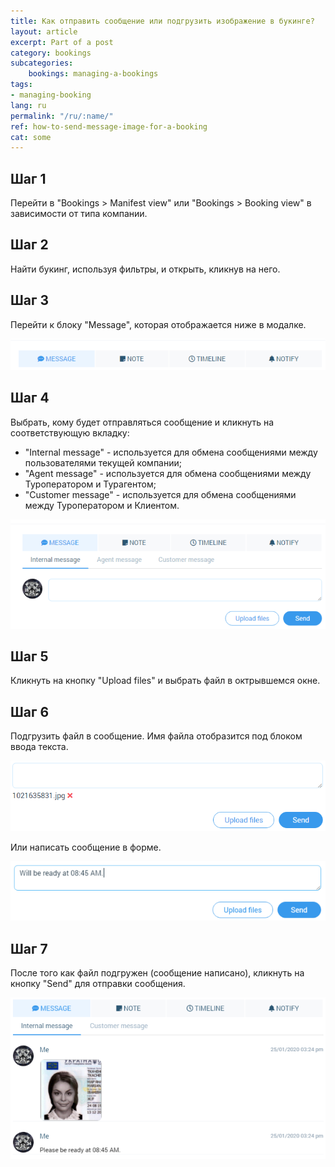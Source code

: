 ```yaml
---
title: Как отправить сообщение или подгрузить изображение в букинге?
layout: article
excerpt: Part of a post
category: bookings
subcategories:
    bookings: managing-a-bookings
tags:
- managing-booking
lang: ru
permalink: "/ru/:name/"
ref: how-to-send-message-image-for-a-booking
cat: some
---
```


## **Шаг 1**

Перейти в "Bookings > Manifest view" или "Bookings > Booking view" в зависимости от типа компании.

## **Шаг 2**

Найти букинг, используя фильтры, и открыть, кликнув на него.

## **Шаг 3**

Перейти к блоку "Message", которая отображается ниже в модалке.

![How_to_upload_an_image1](/assets/images/how_to_upload_an_image1.png)

## **Шаг 4**

Выбрать, кому будет отправляться сообщение и кликнуть на соответствующую вкладку:
- "Internal message" - используется для обмена сообщениями между пользователями текущей компании;
- "Agent message" - используется для обмена сообщениями между Туроператором и Турагентом;
- "Customer message" - используется для обмена сообщениями между Туроператором и Клиентом.

![How_to_upload_an_image2](/assets/images/how_to_upload_an_image2.png)

## **Шаг 5**

Кликнуть на кнопку "Upload files" и выбрать файл в октрывшемся окне.

## **Шаг 6**

Подгрузить файл в сообщение. Имя файла отобразится под блоком ввода текста.

![How_to_upload_an_image3](/assets/images/how_to_upload_an_image3.png)

Или написать сообщение в форме.

![How_to_send_a_message1](/assets/images/how_to_send_a_message1.png)

## **Шаг 7**

После того как файл подгружен (сообщение написано), кликнуть на кнопку "Send" для отправки сообщения.

![How_to_send_a_message2](/assets/images/how_to_send_a_message2.png)
